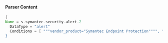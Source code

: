 #### Parser Content
```Java
{
Name = s-symantec-security-alert-2
  DataType = "alert"
  Conditions = [ """vendor_product="Symantec Endpoint Protection"""", """symantec_ep_risk""" ]
}
```